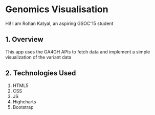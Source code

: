 # Genomics Visualisation

Hi! I am Rohan Katyal, an aspiring GSOC'15 student

## 1. Overview 

This app uses the GA4GH APIs to fetch data and implement a simple visualization of the variant data 

## 2. Technologies Used

1. HTML5
2. CSS
3. JS
4. Highcharts 
5. Bootstrap
